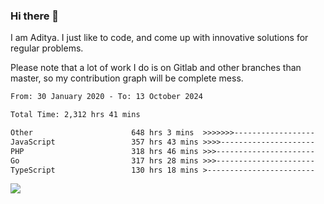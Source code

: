 ### Hi there 👋

I am Aditya. I just like to code, and come up with innovative solutions for regular problems.

Please note that a lot of work I do is on Gitlab and other branches than master, so my contribution graph will be complete mess.

<!--START_SECTION:waka-->

```txt
From: 30 January 2020 - To: 13 October 2024

Total Time: 2,312 hrs 41 mins

Other                      648 hrs 3 mins  >>>>>>>------------------   28.02 %
JavaScript                 357 hrs 43 mins >>>>---------------------   15.47 %
PHP                        318 hrs 46 mins >>>----------------------   13.78 %
Go                         317 hrs 28 mins >>>----------------------   13.73 %
TypeScript                 130 hrs 18 mins >------------------------   05.63 %
```

<!--END_SECTION:waka-->

![](https://komarev.com/ghpvc/?username=BrainBuzzer)
